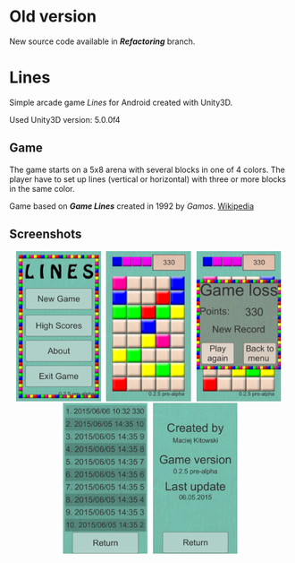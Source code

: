 # Old version
New source code available in <i><b>Refactoring</b></i> branch.
# Lines
Simple arcade game <i>Lines</i> for Android created with Unity3D.

Used Unity3D version: 5.0.0f4

## Game
The game starts on a 5x8 arena with several blocks in one of 4 colors. The player have to set up lines (vertical or horizontal) with three or more blocks in the same color.

Game based on <i><b>Game Lines</b></i> created in 1992 by <i>Gamos</i>. [Wikipedia](https://en.wikipedia.org/wiki/Color_Lines)

## Screenshots
<div align="center">
        <img width="30%" src="screenshots/1.png" alt="Screenshots" title="Main Menu"</img>
        <img height="0" width="2px">
        <img width="30%" src="screenshots/2.png" alt="Screenshots" title="Game"></img>
        <img height="0" width="2px">
        <img width="30%" src="screenshots/3.png" alt="Screenshots" title="Game Loss"></img>
        <img height="0" width="2px">
        <img width="30%" src="screenshots/4.png" alt="Screenshots" title="High Scores"></img>
        <img height="0" width="2px">
        <img width="30%" src="screenshots/5.png" alt="Screenshots" title="About"></img>
</div>
